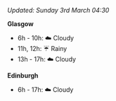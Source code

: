 *Updated: Sunday 3rd March 04:30*

**Glasgow**

* 6h - 10h: :cloud: Cloudy
* 11h, 12h: :umbrella: Rainy
* 13h - 17h: :cloud: Cloudy

**Edinburgh**

* 6h - 17h: :cloud: Cloudy
